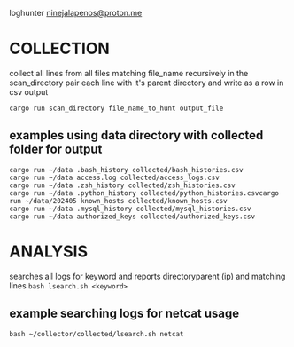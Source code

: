 loghunter ninejalapenos@proton.me

# COLLECTION
collect all lines from all files matching file_name recursively in the scan_directory
pair each line with it's parent directory and write as a row in csv output

`cargo run scan_directory file_name_to_hunt output_file`

## examples using data directory with collected folder for output
```
cargo run ~/data .bash_history collected/bash_histories.csv
cargo run ~/data access.log collected/access_logs.csv
cargo run ~/data .zsh_history collected/zsh_histories.csv
cargo run ~/data .python_history collected/python_histories.csvcargo run ~/data/202405 known_hosts collected/known_hosts.csv
cargo run ~/data .mysql_history collected/mysql_histories.csv
cargo run ~/data authorized_keys collected/authorized_keys.csv
```

# ANALYSIS
searches all logs for keyword and reports directoryparent (ip) and matching lines
`bash lsearch.sh <keyword>`

## example searching logs for netcat usage

`bash ~/collector/collected/lsearch.sh netcat`
